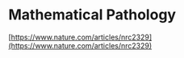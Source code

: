 # Mathematical Pathology

[https://www.nature.com/articles/nrc2329](https://www.nature.com/articles/nrc2329)

